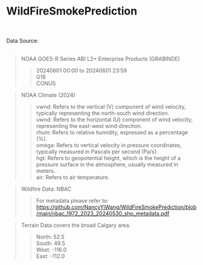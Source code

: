 # WildFireSmokePrediction<br><br>

Data Source: <br><br>

>NOAA GOES-R Series ABI L2+ Enterprise Products (GRABINDE) <br>
>>20240601 00:00 to 20240601 23:59<br>
>>G18<br>
>>CONUS<br>

>NOAA Climate (2024) <br>
>>vwnd: Refers to the vertical (V) component of wind velocity, typically representing the north-south wind direction. <br>
>>uwnd: Refers to the horizontal (U) component of wind velocity, representing the east-west wind direction. <br>
>>rhum: Refers to relative humidity, expressed as a percentage (%). <br>
>>omega: Refers to vertical velocity in pressure coordinates, typically measured in Pascals per second (Pa/s). <br>
>>hgt: Refers to geopotential height, which is the height of a pressure surface in the atmosphere, usually measured in meters. <br>
>>air: Refers to air temperature. <br>

>Wildfire Data: NBAC <br>
>>For metadata please refer to: https://github.com/NancyYiWang/WildFireSmokePrediction/blob/main/nbac_1972_2023_20240530_shp_metadata.pdf<br>

>Terrain Data covers the broad Calgary area.<br>
>>North: 52.5<br>
>>South: 49.5<br>
>>West: -116.0<br>
>>East: -112.0<br>

